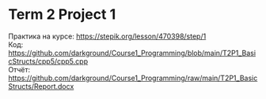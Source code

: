# Term 2 Project 1
Практика на курсе: https://stepik.org/lesson/470398/step/1  
Код: https://github.com/darkground/Course1_Programming/blob/main/T2P1_BasicStructs/cpp5/cpp5.cpp  
Отчёт: https://github.com/darkground/Course1_Programming/raw/main/T2P1_BasicStructs/Report.docx